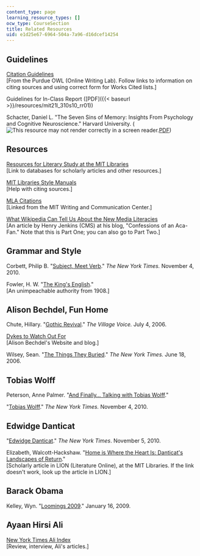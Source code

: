 ```yaml
---
content_type: page
learning_resource_types: []
ocw_type: CourseSection
title: Related Resources
uid: e1d25e67-6964-504a-7a96-d16dcef14254
---
```


Guidelines
----------

[Citation Guidelines](http://owl.english.purdue.edu/owl/resource/747/01/)  
\[From the Purdue OWL (Online Writing Lab). Follow links to information on citing sources and using correct form for Works Cited lists.\]

Guidelines for In-Class Report ([PDF]({{< baseurl >}}/resources/mit21l_310s10_rr01))

Schacter, Daniel L. "The Seven Sins of Memory: Insights From Psychology and Cognitive Neuroscience." Harvard University. (![This resource may not render correctly in a screen reader.](/images/inacessible.gif)[PDF](http://www.wjh.harvard.edu/~scanlab/Papers/2003_Schacter_SevenSinsSelf.pdf))

Resources
---------

[Resources for Literary Study at the MIT Libraries](http://libguides.mit.edu/lit)  
\[Link to databases for scholarly articles and other resources.\]

[MIT Libraries Style Manuals](http://libguides.mit.edu/content.php?pid=80743&sid=598619)  
\[Help with citing sources.\]

[MLA Citations](http://writing.wisc.edu/Handbook/DocMLA.html)  
\[Linked from the MIT Writing and Communication Center.\]

[What Wikipedia Can Tell Us About the New Media Literacies](http://www.henryjenkins.org/2007/06/what_wikipedia_can_teach_us_ab.html)  
\[An article by Henry Jenkins (CMS) at his blog, "Confessions of an Aca-Fan." Note that this is Part One; you can also go to Part Two.\]

Grammar and Style
-----------------

Corbett, Philip B. "[Subject, Meet Verb](http://topics.blogs.nytimes.com/2009/08/04/subject-meet-verb/)." _The New York Times._ November 4, 2010.

Fowler, H. W. "[The King's English](http://www.bartleby.com/116/)."  
\[An unimpeachable authority from 1908.\]

Alison Bechdel, Fun Home
------------------------

Chute, Hillary. "[Gothic Revival](https://www.villagevoice.com/2006/07/04/gothic-revival-2/)." _The Village Voice._ July 4, 2006.

[Dykes to Watch Out For](http://dykestowatchoutfor.com/)  
\[Alison Bechdel's Website and blog.\]

Wilsey, Sean. "[The Things They Buried](http://www.nytimes.com/2006/06/18/books/review/18wilsey.html?_r=2&oref=slogin)." _The New York Times._ June 18, 2006.

Tobias Wolff
------------

Peterson, Anne Palmer. "[And Finally… Talking with Tobias Wolff](https://continuum.utah.edu/back_issues/summer98/finally.html)."

"[Tobias Wolff](http://topics.nytimes.com/top/reference/timestopics/people/w/tobias_wolff/index.html?scp=1-spot&sq=Tobias%20Wolff&st=cse)." _The New York Times._ November 4, 2010.

Edwidge Danticat
----------------

"[Edwidge Danticat](http://topics.nytimes.com/topics/reference/timestopics/people/d/edwidge_danticat/index.html)." _The New York Times_. November 5, 2010.

Elizabeth, Walcott-Hackshaw. "[Home is Where the Heart Is: Danticat's Landscapes of Return](http://lion.chadwyck.com/searchFulltext.do?id=R04135403&divLevel=0&queryId=../session/1266522553_29240&trailId=1264821B5B0&area=mla&forward=critref_ft)."  
\[Scholarly article in LION (Literature Online), at the MIT Libraries. If the link doesn't work, look up the article in LION.\]

Barack Obama
------------

Kelley, Wyn. "[Loomings 2009](http://henryjenkins.org/2009/01/loomings_2009.html)." January 16, 2009.

Ayaan Hirsi Ali
---------------

[New York Times Ali Index](http://query.nytimes.com/search/sitesearch?query=Ayaan+Hirsi+Ali&more=date_all)  
\[Review, interview, Ali's articles.\]